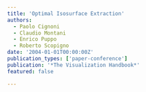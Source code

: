 ```yaml
---
title: 'Optimal Isosurface Extraction'
authors:
  - Paolo Cignoni
  - Claudio Montani
  - Enrico Puppo
  - Roberto Scopigno
date: '2004-01-01T00:00:00Z'
publication_types: ['paper-conference']
publication: '*The Visualization Handbook*'
featured: false

---
```

